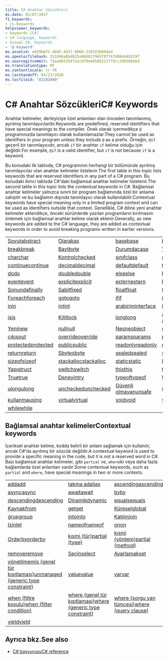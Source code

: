 ```yaml
---
title: C# Anahtar Sözcükleri
ms.date: 03/07/2017
f1_keywords:
- cs.keywords
helpviewer_keywords:
- keywords [C#]
- C# language, keywords
- Visual C#, keywords
- '@ keyword'
ms.assetid: e929b0f2-4b92-4d37-8060-23d323b098ad
ms.openlocfilehash: 251046a8bd825a90d817965f9f747d08d4492197
ms.sourcegitcommit: 73aa9653547a1cd70ee6586221f79cc29b588ebd
ms.translationtype: MT
ms.contentlocale: tr-TR
ms.lasthandoff: 04/23/2020
ms.locfileid: "82102040"
---
```

# <a name="c-keywords"></a><span data-ttu-id="d0634-102">C# Anahtar Sözcükleri</span><span class="sxs-lookup"><span data-stu-id="d0634-102">C# Keywords</span></span>

<span data-ttu-id="d0634-103">Anahtar kelimeler, derleyiciye özel anlamları olan önceden tanımlanmış, ayrılmış tanımlayıcılardır.</span><span class="sxs-lookup"><span data-stu-id="d0634-103">Keywords are predefined, reserved identifiers that have special meanings to the compiler.</span></span> <span data-ttu-id="d0634-104">Önek olarak içermedikçe `@` programınızda tanımlayıcı olarak kullanılamazlar.</span><span class="sxs-lookup"><span data-stu-id="d0634-104">They cannot be used as identifiers in your program unless they include `@` as a prefix.</span></span> <span data-ttu-id="d0634-105">Örneğin, `@if` geçerli bir tanımlayıcıdır, ancak `if` bir anahtar `if` kelime olduğu için değildir.</span><span class="sxs-lookup"><span data-stu-id="d0634-105">For example, `@if` is a valid identifier, but `if` is not because `if` is a keyword.</span></span>  
  
 <span data-ttu-id="d0634-106">Bu konudaki ilk tabloda, C# programının herhangi bir bölümünde ayrılmış tanımlayıcılar olan anahtar kelimeler listelenir.</span><span class="sxs-lookup"><span data-stu-id="d0634-106">The first table in this topic lists keywords that are reserved identifiers in any part of a C# program.</span></span> <span data-ttu-id="d0634-107">Bu konudaki ikinci tabloda C#'daki bağlamsal anahtar kelimeler listelenir.</span><span class="sxs-lookup"><span data-stu-id="d0634-107">The second table in this topic lists the contextual keywords in C#.</span></span> <span data-ttu-id="d0634-108">Bağlamsal anahtar kelimeler yalnızca sınırlı bir program bağlamında özel bir anlama sahiptir ve bu bağlamın dışında tanımlayıcı olarak kullanılabilir.</span><span class="sxs-lookup"><span data-stu-id="d0634-108">Contextual keywords have special meaning only in a limited program context and can be used as identifiers outside that context.</span></span> <span data-ttu-id="d0634-109">Genellikle, C# diline yeni anahtar kelimeler eklendikçe, önceki sürümlerde yazılan programların kırılmasını önlemek için bağlamsal anahtar kelime olarak eklenir.</span><span class="sxs-lookup"><span data-stu-id="d0634-109">Generally, as new keywords are added to the C# language, they are added as contextual keywords in order to avoid breaking programs written in earlier versions.</span></span>  
  
|||||  
|---|---|---|---|  
|[<span data-ttu-id="d0634-110">Soyut</span><span class="sxs-lookup"><span data-stu-id="d0634-110">abstract</span></span>](abstract.md)|[<span data-ttu-id="d0634-111">Olarak</span><span class="sxs-lookup"><span data-stu-id="d0634-111">as</span></span>](../operators/type-testing-and-cast.md#as-operator)|[<span data-ttu-id="d0634-112">base</span><span class="sxs-lookup"><span data-stu-id="d0634-112">base</span></span>](base.md)|[<span data-ttu-id="d0634-113">bool</span><span class="sxs-lookup"><span data-stu-id="d0634-113">bool</span></span>](../builtin-types/bool.md)|  
|[<span data-ttu-id="d0634-114">break</span><span class="sxs-lookup"><span data-stu-id="d0634-114">break</span></span>](break.md)|[<span data-ttu-id="d0634-115">Bayt</span><span class="sxs-lookup"><span data-stu-id="d0634-115">byte</span></span>](../builtin-types/integral-numeric-types.md)|[<span data-ttu-id="d0634-116">Durumda</span><span class="sxs-lookup"><span data-stu-id="d0634-116">case</span></span>](switch.md)|[<span data-ttu-id="d0634-117">Yakalamak</span><span class="sxs-lookup"><span data-stu-id="d0634-117">catch</span></span>](try-catch.md)|  
|[<span data-ttu-id="d0634-118">char</span><span class="sxs-lookup"><span data-stu-id="d0634-118">char</span></span>](../builtin-types/char.md)|[<span data-ttu-id="d0634-119">Kontrol</span><span class="sxs-lookup"><span data-stu-id="d0634-119">checked</span></span>](checked.md)|[<span data-ttu-id="d0634-120">sınıf</span><span class="sxs-lookup"><span data-stu-id="d0634-120">class</span></span>](class.md)|[<span data-ttu-id="d0634-121">const</span><span class="sxs-lookup"><span data-stu-id="d0634-121">const</span></span>](const.md)|  
|[<span data-ttu-id="d0634-122">continue</span><span class="sxs-lookup"><span data-stu-id="d0634-122">continue</span></span>](continue.md)|[<span data-ttu-id="d0634-123">decimal</span><span class="sxs-lookup"><span data-stu-id="d0634-123">decimal</span></span>](../builtin-types/floating-point-numeric-types.md)|[<span data-ttu-id="d0634-124">default</span><span class="sxs-lookup"><span data-stu-id="d0634-124">default</span></span>](default.md)|[<span data-ttu-id="d0634-125">temsilci</span><span class="sxs-lookup"><span data-stu-id="d0634-125">delegate</span></span>](../builtin-types/reference-types.md)|  
|[<span data-ttu-id="d0634-126">do</span><span class="sxs-lookup"><span data-stu-id="d0634-126">do</span></span>](do.md)|[<span data-ttu-id="d0634-127">double</span><span class="sxs-lookup"><span data-stu-id="d0634-127">double</span></span>](../builtin-types/floating-point-numeric-types.md)|[<span data-ttu-id="d0634-128">else</span><span class="sxs-lookup"><span data-stu-id="d0634-128">else</span></span>](if-else.md)|[<span data-ttu-id="d0634-129">Enum</span><span class="sxs-lookup"><span data-stu-id="d0634-129">enum</span></span>](../builtin-types/enum.md)|  
|[<span data-ttu-id="d0634-130">event</span><span class="sxs-lookup"><span data-stu-id="d0634-130">event</span></span>](event.md)|[<span data-ttu-id="d0634-131">explicit</span><span class="sxs-lookup"><span data-stu-id="d0634-131">explicit</span></span>](../operators/user-defined-conversion-operators.md)|[<span data-ttu-id="d0634-132">extern</span><span class="sxs-lookup"><span data-stu-id="d0634-132">extern</span></span>](extern.md)|[<span data-ttu-id="d0634-133">False</span><span class="sxs-lookup"><span data-stu-id="d0634-133">false</span></span>](../builtin-types/bool.md)|  
|[<span data-ttu-id="d0634-134">Sonunda</span><span class="sxs-lookup"><span data-stu-id="d0634-134">finally</span></span>](try-finally.md)|[<span data-ttu-id="d0634-135">Sabit</span><span class="sxs-lookup"><span data-stu-id="d0634-135">fixed</span></span>](fixed-statement.md)|[<span data-ttu-id="d0634-136">float</span><span class="sxs-lookup"><span data-stu-id="d0634-136">float</span></span>](../builtin-types/floating-point-numeric-types.md)|[<span data-ttu-id="d0634-137">for</span><span class="sxs-lookup"><span data-stu-id="d0634-137">for</span></span>](for.md)|  
|[<span data-ttu-id="d0634-138">Foreach</span><span class="sxs-lookup"><span data-stu-id="d0634-138">foreach</span></span>](foreach-in.md)|[<span data-ttu-id="d0634-139">goto</span><span class="sxs-lookup"><span data-stu-id="d0634-139">goto</span></span>](goto.md)|[<span data-ttu-id="d0634-140">if</span><span class="sxs-lookup"><span data-stu-id="d0634-140">if</span></span>](if-else.md)|[<span data-ttu-id="d0634-141">implicit</span><span class="sxs-lookup"><span data-stu-id="d0634-141">implicit</span></span>](../operators/user-defined-conversion-operators.md)|  
|[<span data-ttu-id="d0634-142">in</span><span class="sxs-lookup"><span data-stu-id="d0634-142">in</span></span>](in.md)|[<span data-ttu-id="d0634-143">int</span><span class="sxs-lookup"><span data-stu-id="d0634-143">int</span></span>](../builtin-types/integral-numeric-types.md)|[<span data-ttu-id="d0634-144">arabirim</span><span class="sxs-lookup"><span data-stu-id="d0634-144">interface</span></span>](interface.md)|[<span data-ttu-id="d0634-145">internal</span><span class="sxs-lookup"><span data-stu-id="d0634-145">internal</span></span>](internal.md)|
|[<span data-ttu-id="d0634-146">is</span><span class="sxs-lookup"><span data-stu-id="d0634-146">is</span></span>](is.md)|[<span data-ttu-id="d0634-147">Kilit</span><span class="sxs-lookup"><span data-stu-id="d0634-147">lock</span></span>](lock-statement.md)|[<span data-ttu-id="d0634-148">long</span><span class="sxs-lookup"><span data-stu-id="d0634-148">long</span></span>](../builtin-types/integral-numeric-types.md)|[<span data-ttu-id="d0634-149">ad alanı</span><span class="sxs-lookup"><span data-stu-id="d0634-149">namespace</span></span>](namespace.md)|
|[<span data-ttu-id="d0634-150">Yeni</span><span class="sxs-lookup"><span data-stu-id="d0634-150">new</span></span>](../operators/new-operator.md)|[<span data-ttu-id="d0634-151">null</span><span class="sxs-lookup"><span data-stu-id="d0634-151">null</span></span>](null.md)|[<span data-ttu-id="d0634-152">Nesne</span><span class="sxs-lookup"><span data-stu-id="d0634-152">object</span></span>](../builtin-types/reference-types.md)|[<span data-ttu-id="d0634-153">operator</span><span class="sxs-lookup"><span data-stu-id="d0634-153">operator</span></span>](../operators/operator-overloading.md)|
|[<span data-ttu-id="d0634-154">çıkış</span><span class="sxs-lookup"><span data-stu-id="d0634-154">out</span></span>](out.md)|[<span data-ttu-id="d0634-155">override</span><span class="sxs-lookup"><span data-stu-id="d0634-155">override</span></span>](override.md)|[<span data-ttu-id="d0634-156">params</span><span class="sxs-lookup"><span data-stu-id="d0634-156">params</span></span>](params.md)|[<span data-ttu-id="d0634-157">private</span><span class="sxs-lookup"><span data-stu-id="d0634-157">private</span></span>](private.md)|
|[<span data-ttu-id="d0634-158">protected</span><span class="sxs-lookup"><span data-stu-id="d0634-158">protected</span></span>](protected.md)|[<span data-ttu-id="d0634-159">public</span><span class="sxs-lookup"><span data-stu-id="d0634-159">public</span></span>](public.md)|[<span data-ttu-id="d0634-160">readonly</span><span class="sxs-lookup"><span data-stu-id="d0634-160">readonly</span></span>](readonly.md)|[<span data-ttu-id="d0634-161">ref</span><span class="sxs-lookup"><span data-stu-id="d0634-161">ref</span></span>](ref.md)|
|[<span data-ttu-id="d0634-162">return</span><span class="sxs-lookup"><span data-stu-id="d0634-162">return</span></span>](return.md)|[<span data-ttu-id="d0634-163">Sbyte</span><span class="sxs-lookup"><span data-stu-id="d0634-163">sbyte</span></span>](../builtin-types/integral-numeric-types.md)|[<span data-ttu-id="d0634-164">sealed</span><span class="sxs-lookup"><span data-stu-id="d0634-164">sealed</span></span>](sealed.md)|[<span data-ttu-id="d0634-165">short</span><span class="sxs-lookup"><span data-stu-id="d0634-165">short</span></span>](../builtin-types/integral-numeric-types.md)||
[<span data-ttu-id="d0634-166">sizeof</span><span class="sxs-lookup"><span data-stu-id="d0634-166">sizeof</span></span>](../operators/sizeof.md)|[<span data-ttu-id="d0634-167">stackalloc</span><span class="sxs-lookup"><span data-stu-id="d0634-167">stackalloc</span></span>](../operators/stackalloc.md)|[<span data-ttu-id="d0634-168">static</span><span class="sxs-lookup"><span data-stu-id="d0634-168">static</span></span>](static.md)|[<span data-ttu-id="d0634-169">Dize</span><span class="sxs-lookup"><span data-stu-id="d0634-169">string</span></span>](../builtin-types/reference-types.md)|
|[<span data-ttu-id="d0634-170">Yapı</span><span class="sxs-lookup"><span data-stu-id="d0634-170">struct</span></span>](../builtin-types/struct.md)|[<span data-ttu-id="d0634-171">switch</span><span class="sxs-lookup"><span data-stu-id="d0634-171">switch</span></span>](switch.md)|[<span data-ttu-id="d0634-172">this</span><span class="sxs-lookup"><span data-stu-id="d0634-172">this</span></span>](this.md)|[<span data-ttu-id="d0634-173">throw</span><span class="sxs-lookup"><span data-stu-id="d0634-173">throw</span></span>](throw.md)|
|[<span data-ttu-id="d0634-174">True</span><span class="sxs-lookup"><span data-stu-id="d0634-174">true</span></span>](../builtin-types/bool.md)|[<span data-ttu-id="d0634-175">Deneyin</span><span class="sxs-lookup"><span data-stu-id="d0634-175">try</span></span>](try-catch.md)|[<span data-ttu-id="d0634-176">typeof</span><span class="sxs-lookup"><span data-stu-id="d0634-176">typeof</span></span>](../operators/type-testing-and-cast.md#typeof-operator)|[<span data-ttu-id="d0634-177">Uint</span><span class="sxs-lookup"><span data-stu-id="d0634-177">uint</span></span>](../builtin-types/integral-numeric-types.md)|
|[<span data-ttu-id="d0634-178">ulong</span><span class="sxs-lookup"><span data-stu-id="d0634-178">ulong</span></span>](../builtin-types/integral-numeric-types.md)|[<span data-ttu-id="d0634-179">unchecked</span><span class="sxs-lookup"><span data-stu-id="d0634-179">unchecked</span></span>](unchecked.md)|[<span data-ttu-id="d0634-180">Güvenli olmayan</span><span class="sxs-lookup"><span data-stu-id="d0634-180">unsafe</span></span>](unsafe.md)|[<span data-ttu-id="d0634-181">ushort</span><span class="sxs-lookup"><span data-stu-id="d0634-181">ushort</span></span>](../builtin-types/integral-numeric-types.md)|
|[<span data-ttu-id="d0634-182">kullanma</span><span class="sxs-lookup"><span data-stu-id="d0634-182">using</span></span>](using.md)|[<span data-ttu-id="d0634-183">virtual</span><span class="sxs-lookup"><span data-stu-id="d0634-183">virtual</span></span>](virtual.md)|[<span data-ttu-id="d0634-184">void</span><span class="sxs-lookup"><span data-stu-id="d0634-184">void</span></span>](../builtin-types/void.md)|[<span data-ttu-id="d0634-185">volatile</span><span class="sxs-lookup"><span data-stu-id="d0634-185">volatile</span></span>](volatile.md)|
|[<span data-ttu-id="d0634-186">while</span><span class="sxs-lookup"><span data-stu-id="d0634-186">while</span></span>](while.md)|

## <a name="contextual-keywords"></a><span data-ttu-id="d0634-187">Bağlamsal anahtar kelimeler</span><span class="sxs-lookup"><span data-stu-id="d0634-187">Contextual keywords</span></span>

 <span data-ttu-id="d0634-188">İçeriksel anahtar kelime, kodda belirli bir anlam sağlamak için kullanılır, ancak C#'da ayrılmış bir sözcük değildir.</span><span class="sxs-lookup"><span data-stu-id="d0634-188">A contextual keyword is used to provide a specific meaning in the code, but it is not a reserved word in C#.</span></span> <span data-ttu-id="d0634-189">Bazı bağlamsal anahtar kelimeler, gibi `partial` ve, `where`iki veya daha fazla bağlamlarda özel anlamları vardır.</span><span class="sxs-lookup"><span data-stu-id="d0634-189">Some contextual keywords, such as `partial` and `where`, have special meanings in two or more contexts.</span></span>  
  
||||  
|---|---|---|  
|[<span data-ttu-id="d0634-190">add</span><span class="sxs-lookup"><span data-stu-id="d0634-190">add</span></span>](add.md)|[<span data-ttu-id="d0634-191">takma ad</span><span class="sxs-lookup"><span data-stu-id="d0634-191">alias</span></span>](extern-alias.md)|[<span data-ttu-id="d0634-192">ascending</span><span class="sxs-lookup"><span data-stu-id="d0634-192">ascending</span></span>](ascending.md)|
|[<span data-ttu-id="d0634-193">async</span><span class="sxs-lookup"><span data-stu-id="d0634-193">async</span></span>](async.md)|[<span data-ttu-id="d0634-194">await</span><span class="sxs-lookup"><span data-stu-id="d0634-194">await</span></span>](../operators/await.md)|[<span data-ttu-id="d0634-195">by</span><span class="sxs-lookup"><span data-stu-id="d0634-195">by</span></span>](by.md)|
|[<span data-ttu-id="d0634-196">descending</span><span class="sxs-lookup"><span data-stu-id="d0634-196">descending</span></span>](descending.md)|[<span data-ttu-id="d0634-197">Dinamik</span><span class="sxs-lookup"><span data-stu-id="d0634-197">dynamic</span></span>](../builtin-types/reference-types.md)|[<span data-ttu-id="d0634-198">equals</span><span class="sxs-lookup"><span data-stu-id="d0634-198">equals</span></span>](equals.md)|
|[<span data-ttu-id="d0634-199">Kaynak</span><span class="sxs-lookup"><span data-stu-id="d0634-199">from</span></span>](from-clause.md)|[<span data-ttu-id="d0634-200">get</span><span class="sxs-lookup"><span data-stu-id="d0634-200">get</span></span>](get.md)|[<span data-ttu-id="d0634-201">Küresel</span><span class="sxs-lookup"><span data-stu-id="d0634-201">global</span></span>](../operators/namespace-alias-qualifier.md)|
|[<span data-ttu-id="d0634-202">grup</span><span class="sxs-lookup"><span data-stu-id="d0634-202">group</span></span>](group-clause.md)|[<span data-ttu-id="d0634-203">into</span><span class="sxs-lookup"><span data-stu-id="d0634-203">into</span></span>](into.md)|[<span data-ttu-id="d0634-204">Katılın</span><span class="sxs-lookup"><span data-stu-id="d0634-204">join</span></span>](join-clause.md)|
|[<span data-ttu-id="d0634-205">Izin</span><span class="sxs-lookup"><span data-stu-id="d0634-205">let</span></span>](let-clause.md)|[<span data-ttu-id="d0634-206">nameof</span><span class="sxs-lookup"><span data-stu-id="d0634-206">nameof</span></span>](../operators/nameof.md)|[<span data-ttu-id="d0634-207">on</span><span class="sxs-lookup"><span data-stu-id="d0634-207">on</span></span>](on.md)|
|[<span data-ttu-id="d0634-208">Orderby</span><span class="sxs-lookup"><span data-stu-id="d0634-208">orderby</span></span>](orderby-clause.md)|[<span data-ttu-id="d0634-209">kısmi (tür)</span><span class="sxs-lookup"><span data-stu-id="d0634-209">partial (type)</span></span>](partial-type.md)|[<span data-ttu-id="d0634-210">kısmi (yöntem)</span><span class="sxs-lookup"><span data-stu-id="d0634-210">partial (method)</span></span>](partial-method.md)|
|[<span data-ttu-id="d0634-211">remove</span><span class="sxs-lookup"><span data-stu-id="d0634-211">remove</span></span>](remove.md)|[<span data-ttu-id="d0634-212">Seçin</span><span class="sxs-lookup"><span data-stu-id="d0634-212">select</span></span>](select-clause.md)|[<span data-ttu-id="d0634-213">Ayarlamak</span><span class="sxs-lookup"><span data-stu-id="d0634-213">set</span></span>](set.md)|
|[<span data-ttu-id="d0634-214">yönetilmemiş (genel tür kısıtlaması)</span><span class="sxs-lookup"><span data-stu-id="d0634-214">unmanaged (generic type constraint)</span></span>](where-generic-type-constraint.md)|[<span data-ttu-id="d0634-215">value</span><span class="sxs-lookup"><span data-stu-id="d0634-215">value</span></span>](value.md)|[<span data-ttu-id="d0634-216">var</span><span class="sxs-lookup"><span data-stu-id="d0634-216">var</span></span>](var.md)|
|[<span data-ttu-id="d0634-217">when (filtre koşulu)</span><span class="sxs-lookup"><span data-stu-id="d0634-217">when (filter condition)</span></span>](when.md)|[<span data-ttu-id="d0634-218">where (genel tür kısıtlaması)</span><span class="sxs-lookup"><span data-stu-id="d0634-218">where (generic type constraint)</span></span>](where-generic-type-constraint.md)|[<span data-ttu-id="d0634-219">where (sorgu yan tümcesi)</span><span class="sxs-lookup"><span data-stu-id="d0634-219">where (query clause)</span></span>](where-clause.md)|
|[<span data-ttu-id="d0634-220">yield</span><span class="sxs-lookup"><span data-stu-id="d0634-220">yield</span></span>](yield.md)| | |
  
## <a name="see-also"></a><span data-ttu-id="d0634-221">Ayrıca bkz.</span><span class="sxs-lookup"><span data-stu-id="d0634-221">See also</span></span>

- [<span data-ttu-id="d0634-222">C# başvurusu</span><span class="sxs-lookup"><span data-stu-id="d0634-222">C# reference</span></span>](../index.md)
